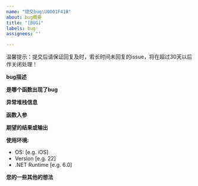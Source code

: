 ```yaml
---
name: "提交bug\U0001F41B"
about: bug概要
title: "[BUG]"
labels: bug
assignees: ''

---
```


温馨提示：提交后请保证回复及时，若长时间未回复的issue，将在超过30天以后作关闭处理！  

**bug描述**

**是哪个函数出现了bug**


**异常堆栈信息**


**函数入参**


**期望的结果或输出**


**使用环境:**
 - OS: [e.g. iOS]
 - Version [e.g. 22]
 - .NET Runtime [e.g. 6.0]

**您的一些其他的想法**
